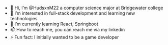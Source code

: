 - 👋 Hi, I’m @HudsxnM22 a computer science major at Bridgewater college
- 👀 I’m interested in full-stack development and learning new technologies
- 🌱 I’m currently learning React, Springboot
- 📫 How to reach me, you can reach me via my linkedin
- ⚡ Fun fact: I initially wanted to be a game developer

<!---
HudsxnM22/HudsxnM22 is a ✨ special ✨ repository because its `README.md` (this file) appears on your GitHub profile.
You can click the Preview link to take a look at your changes.
--->
